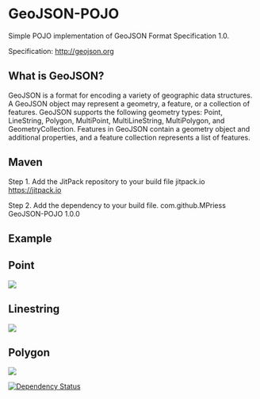 GeoJSON-POJO
==================
Simple POJO implementation of GeoJSON Format Specification 1.0.

Specification: http://geojson.org


What is GeoJSON?
-------
GeoJSON is a format for encoding a variety of geographic data structures. A GeoJSON object may represent a geometry,
a feature, or a collection of features. GeoJSON supports the following geometry types: Point, LineString, Polygon, MultiPoint, MultiLineString, MultiPolygon, and GeometryCollection. Features in GeoJSON contain a geometry object and additional properties, and a feature collection represents a list of features.

Maven
-------
Step 1. Add the JitPack repository to your build file 
<repository>
  <id>jitpack.io</id>
  <url>https://jitpack.io</url>
</repository>

Step 2. Add the dependency to your build file.
<dependency>
	<groupId>com.github.MPriess</groupId>
	<artifactId>GeoJSON-POJO</artifactId>
  <version>1.0.0</version>
</dependency>

Example
-------

Point
------
<img src="http://mpriess.com/images/blog/point.png" />

Linestring
------
<img src="http://mpriess.com/images/blog/linestring.png" />


Polygon
------
<img src="http://mpriess.com/images/blog/polygon.png" />


[![Dependency Status](https://www.versioneye.com/user/projects/50466efa9a9d4a0002001162/badge.png)](https://www.versioneye.com/user/projects/50466efa9a9d4a0002001162)
